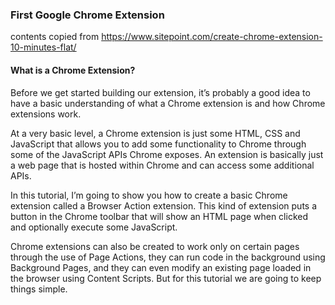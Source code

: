 ### First Google Chrome Extension

contents copied from https://www.sitepoint.com/create-chrome-extension-10-minutes-flat/

#### What is a Chrome Extension?

Before we get started building our extension, it’s probably a good idea to have a basic understanding of what a Chrome extension is and how Chrome extensions work.

At a very basic level, a Chrome extension is just some HTML, CSS and JavaScript that allows you to add some functionality to Chrome through some of the JavaScript APIs Chrome exposes. An extension is basically just a web page that is hosted within Chrome and can access some additional APIs.

In this tutorial, I’m going to show you how to create a basic Chrome extension called a Browser Action extension. This kind of extension puts a button in the Chrome toolbar that will show an HTML page when clicked and optionally execute some JavaScript.

Chrome extensions can also be created to work only on certain pages through the use of Page Actions, they can run code in the background using Background Pages, and they can even modify an existing page loaded in the browser using Content Scripts. But for this tutorial we are going to keep things simple.
